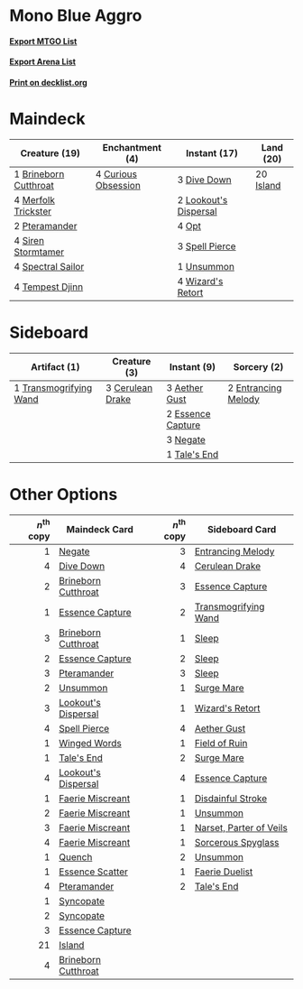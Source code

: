 # Mono Blue Aggro

#### [Export MTGO List](../collection/Mono%20Blue%20Aggro/Mono%20Blue%20Aggro.txt)
#### [Export Arena List](../collection/Mono%20Blue%20Aggro/Mono%20Blue%20Aggro_arena.txt)
#### [Print on decklist.org](http://decklist.org/?deckmain=1%09Brineborn%20Cutthroat%0A4%09Curious%20Obsession%0A3%09Dive%20Down%0A20%09Island%0A2%09Lookout's%20Dispersal%0A4%09Merfolk%20Trickster%0A4%09Opt%0A2%09Pteramander%0A4%09Siren%20Stormtamer%0A4%09Spectral%20Sailor%0A3%09Spell%20Pierce%0A4%09Tempest%20Djinn%0A1%09Unsummon%0A4%09Wizard's%20Retort&deckside=3%09Aether%20Gust%0A3%09Cerulean%20Drake%0A2%09Entrancing%20Melody%0A2%09Essence%20Capture%0A3%09Negate%0A1%09Tale's%20End%0A1%09Transmogrifying%20Wand)
# Maindeck

|                                         Creature (19)                                          |                                       Enchantment (4)                                        |                                          Instant (17)                                          |                                     Land (20)                                      |
|------------------------------------------------------------------------------------------------|----------------------------------------------------------------------------------------------|------------------------------------------------------------------------------------------------|------------------------------------------------------------------------------------|
|1 [Brineborn Cutthroat](http://gatherer.wizards.com/Pages/Card/Details.aspx?multiverseid=466804)|4 [Curious Obsession](http://gatherer.wizards.com/Pages/Card/Details.aspx?multiverseid=439692)|3 [Dive Down](http://gatherer.wizards.com/Pages/Card/Details.aspx?multiverseid=435205)          |20 [Island](http://gatherer.wizards.com/Pages/Card/Details.aspx?multiverseid=439857)|
|4 [Merfolk Trickster](http://gatherer.wizards.com/Pages/Card/Details.aspx?multiverseid=442944)  |                                                                                              |2 [Lookout's Dispersal](http://gatherer.wizards.com/Pages/Card/Details.aspx?multiverseid=435214)|                                                                                    |
|2 [Pteramander](http://gatherer.wizards.com/Pages/Card/Details.aspx?multiverseid=457191)        |                                                                                              |4 [Opt](http://gatherer.wizards.com/Pages/Card/Details.aspx?multiverseid=442948)                |                                                                                    |
|4 [Siren Stormtamer](http://gatherer.wizards.com/Pages/Card/Details.aspx?multiverseid=435232)   |                                                                                              |3 [Spell Pierce](http://gatherer.wizards.com/Pages/Card/Details.aspx?multiverseid=425876)       |                                                                                    |
|4 [Spectral Sailor](http://gatherer.wizards.com/Pages/Card/Details.aspx?multiverseid=466830)    |                                                                                              |1 [Unsummon](http://gatherer.wizards.com/Pages/Card/Details.aspx?multiverseid=136218)           |                                                                                    |
|4 [Tempest Djinn](http://gatherer.wizards.com/Pages/Card/Details.aspx?multiverseid=442956)      |                                                                                              |4 [Wizard's Retort](http://gatherer.wizards.com/Pages/Card/Details.aspx?multiverseid=442963)    |                                                                                    |


# Sideboard

|                                          Artifact (1)                                           |                                       Creature (3)                                        |                                        Instant (9)                                         |                                         Sorcery (2)                                          |
|-------------------------------------------------------------------------------------------------|-------------------------------------------------------------------------------------------|--------------------------------------------------------------------------------------------|----------------------------------------------------------------------------------------------|
|1 [Transmogrifying Wand](http://gatherer.wizards.com/Pages/Card/Details.aspx?multiverseid=447384)|3 [Cerulean Drake](http://gatherer.wizards.com/Pages/Card/Details.aspx?multiverseid=466807)|3 [Aether Gust](http://gatherer.wizards.com/Pages/Card/Details.aspx?multiverseid=466796)    |2 [Entrancing Melody](http://gatherer.wizards.com/Pages/Card/Details.aspx?multiverseid=435207)|
|                                                                                                 |                                                                                           |2 [Essence Capture](http://gatherer.wizards.com/Pages/Card/Details.aspx?multiverseid=457181)|                                                                                              |
|                                                                                                 |                                                                                           |3 [Negate](http://gatherer.wizards.com/Pages/Card/Details.aspx?multiverseid=423707)         |                                                                                              |
|                                                                                                 |                                                                                           |1 [Tale's End](http://gatherer.wizards.com/Pages/Card/Details.aspx?multiverseid=466831)     |                                                                                              |


# Other Options

|*n*<sup>th</sup> copy|                                        Maindeck Card                                         |*n*<sup>th</sup> copy|                                          Sideboard Card                                          |
|--------------------:|----------------------------------------------------------------------------------------------|--------------------:|--------------------------------------------------------------------------------------------------|
|                    1|[Negate](http://gatherer.wizards.com/Pages/Card/Details.aspx?multiverseid=423707)             |                    3|[Entrancing Melody](http://gatherer.wizards.com/Pages/Card/Details.aspx?multiverseid=435207)      |
|                    4|[Dive Down](http://gatherer.wizards.com/Pages/Card/Details.aspx?multiverseid=435205)          |                    4|[Cerulean Drake](http://gatherer.wizards.com/Pages/Card/Details.aspx?multiverseid=466807)         |
|                    2|[Brineborn Cutthroat](http://gatherer.wizards.com/Pages/Card/Details.aspx?multiverseid=466804)|                    3|[Essence Capture](http://gatherer.wizards.com/Pages/Card/Details.aspx?multiverseid=457181)        |
|                    1|[Essence Capture](http://gatherer.wizards.com/Pages/Card/Details.aspx?multiverseid=457181)    |                    2|[Transmogrifying Wand](http://gatherer.wizards.com/Pages/Card/Details.aspx?multiverseid=447384)   |
|                    3|[Brineborn Cutthroat](http://gatherer.wizards.com/Pages/Card/Details.aspx?multiverseid=466804)|                    1|[Sleep](http://gatherer.wizards.com/Pages/Card/Details.aspx?multiverseid=405385)                  |
|                    2|[Essence Capture](http://gatherer.wizards.com/Pages/Card/Details.aspx?multiverseid=457181)    |                    2|[Sleep](http://gatherer.wizards.com/Pages/Card/Details.aspx?multiverseid=405385)                  |
|                    3|[Pteramander](http://gatherer.wizards.com/Pages/Card/Details.aspx?multiverseid=457191)        |                    3|[Sleep](http://gatherer.wizards.com/Pages/Card/Details.aspx?multiverseid=405385)                  |
|                    2|[Unsummon](http://gatherer.wizards.com/Pages/Card/Details.aspx?multiverseid=136218)           |                    1|[Surge Mare](http://gatherer.wizards.com/Pages/Card/Details.aspx?multiverseid=447213)             |
|                    3|[Lookout's Dispersal](http://gatherer.wizards.com/Pages/Card/Details.aspx?multiverseid=435214)|                    1|[Wizard's Retort](http://gatherer.wizards.com/Pages/Card/Details.aspx?multiverseid=442963)        |
|                    4|[Spell Pierce](http://gatherer.wizards.com/Pages/Card/Details.aspx?multiverseid=425876)       |                    4|[Aether Gust](http://gatherer.wizards.com/Pages/Card/Details.aspx?multiverseid=466796)            |
|                    1|[Winged Words](http://gatherer.wizards.com/Pages/Card/Details.aspx?multiverseid=466834)       |                    1|[Field of Ruin](http://gatherer.wizards.com/Pages/Card/Details.aspx?multiverseid=435415)          |
|                    1|[Tale's End](http://gatherer.wizards.com/Pages/Card/Details.aspx?multiverseid=466831)         |                    2|[Surge Mare](http://gatherer.wizards.com/Pages/Card/Details.aspx?multiverseid=447213)             |
|                    4|[Lookout's Dispersal](http://gatherer.wizards.com/Pages/Card/Details.aspx?multiverseid=435214)|                    4|[Essence Capture](http://gatherer.wizards.com/Pages/Card/Details.aspx?multiverseid=457181)        |
|                    1|[Faerie Miscreant](http://gatherer.wizards.com/Pages/Card/Details.aspx?multiverseid=398459)   |                    1|[Disdainful Stroke](http://gatherer.wizards.com/Pages/Card/Details.aspx?multiverseid=420705)      |
|                    2|[Faerie Miscreant](http://gatherer.wizards.com/Pages/Card/Details.aspx?multiverseid=398459)   |                    1|[Unsummon](http://gatherer.wizards.com/Pages/Card/Details.aspx?multiverseid=136218)               |
|                    3|[Faerie Miscreant](http://gatherer.wizards.com/Pages/Card/Details.aspx?multiverseid=398459)   |                    1|[Narset, Parter of Veils](http://gatherer.wizards.com/Pages/Card/Details.aspx?multiverseid=460988)|
|                    4|[Faerie Miscreant](http://gatherer.wizards.com/Pages/Card/Details.aspx?multiverseid=398459)   |                    1|[Sorcerous Spyglass](http://gatherer.wizards.com/Pages/Card/Details.aspx?multiverseid=435407)     |
|                    1|[Quench](http://gatherer.wizards.com/Pages/Card/Details.aspx?multiverseid=457192)             |                    2|[Unsummon](http://gatherer.wizards.com/Pages/Card/Details.aspx?multiverseid=136218)               |
|                    1|[Essence Scatter](http://gatherer.wizards.com/Pages/Card/Details.aspx?multiverseid=426754)    |                    1|[Faerie Duelist](http://gatherer.wizards.com/Pages/Card/Details.aspx?multiverseid=457183)         |
|                    4|[Pteramander](http://gatherer.wizards.com/Pages/Card/Details.aspx?multiverseid=457191)        |                    2|[Tale's End](http://gatherer.wizards.com/Pages/Card/Details.aspx?multiverseid=466831)             |
|                    1|[Syncopate](http://gatherer.wizards.com/Pages/Card/Details.aspx?multiverseid=442955)          |                     |                                                                                                  |
|                    2|[Syncopate](http://gatherer.wizards.com/Pages/Card/Details.aspx?multiverseid=442955)          |                     |                                                                                                  |
|                    3|[Essence Capture](http://gatherer.wizards.com/Pages/Card/Details.aspx?multiverseid=457181)    |                     |                                                                                                  |
|                   21|[Island](http://gatherer.wizards.com/Pages/Card/Details.aspx?multiverseid=439857)             |                     |                                                                                                  |
|                    4|[Brineborn Cutthroat](http://gatherer.wizards.com/Pages/Card/Details.aspx?multiverseid=466804)|                     |                                                                                                  |

